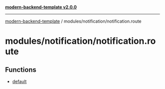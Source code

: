 [**modern-backend-template v2.0.0**](../../../README.md)

***

[modern-backend-template](../../../modules.md) / modules/notification/notification.route

# modules/notification/notification.route

## Functions

- [default](functions/default.md)
